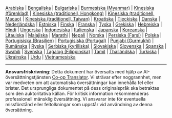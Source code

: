 <!--
CO_OP_TRANSLATOR_METADATA:
{
  "original_hash": "03f222efb9db19eb8fff7c5b4df45c96",
  "translation_date": "2025-10-15T05:07:51+00:00",
  "source_file": "src/co_op_translator/templates/languages_table.md",
  "language_code": "sv"
}
-->
<!-- markdownlint-disable MD041 -->
<!-- CO-OP TRANSLATOR LANGUAGES TABLE START -->
[Arabiska](../ar/README.md) | [Bengaliska](../bn/README.md) | [Bulgariska](../bg/README.md) | [Burmesiska (Myanmar)](../my/README.md) | [Kinesiska (förenklad)](../zh/README.md) | [Kinesiska (traditionell, Hongkong)](../hk/README.md) | [Kinesiska (traditionell, Macao)](../mo/README.md) | [Kinesiska (traditionell, Taiwan)](../tw/README.md) | [Kroatiska](../hr/README.md) | [Tjeckiska](../cs/README.md) | [Danska](../da/README.md) | [Nederländska](../nl/README.md) | [Estniska](../et/README.md) | [Finska](../fi/README.md) | [Franska](../fr/README.md) | [Tyska](../de/README.md) | [Grekiska](../el/README.md) | [Hebreiska](../he/README.md) | [Hindi](../hi/README.md) | [Ungerska](../hu/README.md) | [Indonesiska](../id/README.md) | [Italienska](../it/README.md) | [Japanska](../ja/README.md) | [Koreanska](../ko/README.md) | [Litauiska](../lt/README.md) | [Malajiska](../ms/README.md) | [Marathi](../mr/README.md) | [Nepali](../ne/README.md) | [Norska](../no/README.md) | [Persiska (Farsi)](../fa/README.md) | [Polska](../pl/README.md) | [Portugisiska (Brasilien)](../br/README.md) | [Portugisiska (Portugal)](../pt/README.md) | [Punjabi (Gurmukhi)](../pa/README.md) | [Rumänska](../ro/README.md) | [Ryska](../ru/README.md) | [Serbiska (kyrilliska)](../sr/README.md) | [Slovakiska](../sk/README.md) | [Slovenska](../sl/README.md) | [Spanska](../es/README.md) | [Swahili](../sw/README.md) | [Svenska](./README.md) | [Tagalog (Filippinska)](../tl/README.md) | [Tamil](../ta/README.md) | [Thailändska](../th/README.md) | [Turkiska](../tr/README.md) | [Ukrainska](../uk/README.md) | [Urdu](../ur/README.md) | [Vietnamesiska](../vi/README.md)
<!-- CO-OP TRANSLATOR LANGUAGES TABLE END -->

---

**Ansvarsfriskrivning**:
Detta dokument har översatts med hjälp av AI-översättningstjänsten [Co-op Translator](https://github.com/Azure/co-op-translator). Vi strävar efter noggrannhet, men var medveten om att automatiska översättningar kan innehålla fel eller brister. Det ursprungliga dokumentet på dess originalspråk ska betraktas som den auktoritativa källan. För kritisk information rekommenderas professionell mänsklig översättning. Vi ansvarar inte för eventuella missförstånd eller feltolkningar som uppstår vid användning av denna översättning.
